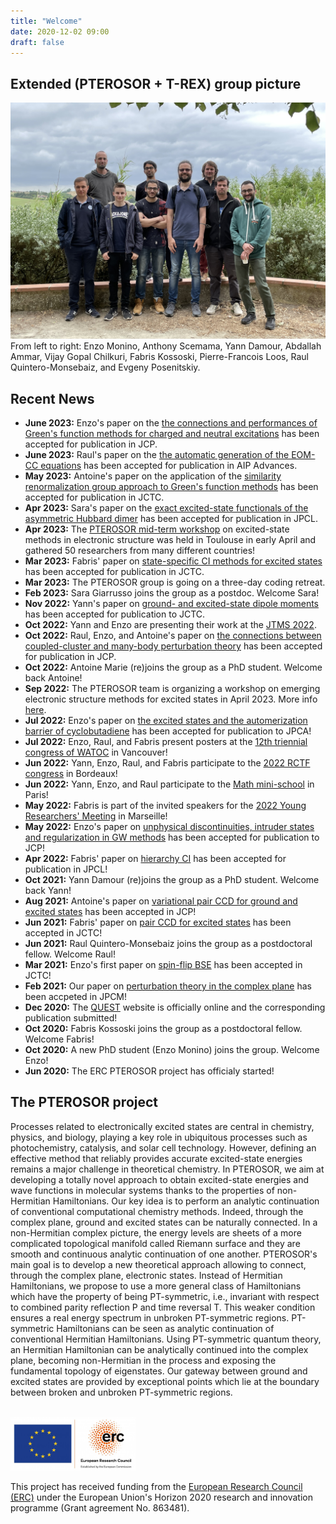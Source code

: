 ```yaml
---
title: "Welcome"
date: 2020-12-02 09:00
draft: false
---
```


## Extended (PTEROSOR + T-REX) group picture

<img src="img/group.jpg" width="600">
From left to right: Enzo Monino, Anthony Scemama, Yann Damour, Abdallah Ammar, Vijay Gopal Chilkuri, Fabris Kossoski, Pierre-Francois Loos, Raul Quintero-Monsebaiz, and Evgeny Posenitskiy.

## Recent News

* **June 2023:** Enzo's paper on the [the connections and performances of Green's function methods for charged and neutral excitations](https://doi.org/10.1063/5.0159853) has been accepted for publication in JCP.
* **June 2023:** Raul's paper on the [the automatic generation of the EOM-CC equations](https://doi.org/10.1063/5.0163846) has been accepted for publication in AIP Advances.
* **May 2023:** Antoine's paper on the application of the [similarity renormalization group approach to Green's function methods](https://doi.org/10.1021/acs.jctc.3c00281) has been accepted for publication in JCTC.
* **Apr 2023:** Sara's paper on the [exact excited-state functionals of the asymmetric Hubbard dimer](https://arxiv.org/pdf/2303.15084.pdf) has been accepted for publication in JPCL.
* **Apr 2023:** The [PTEROSOR mid-term workshop](https://pfloos.github.io/PTEROSOR_midterm_workshop/) on excited-state methods in electronic structure was held in Toulouse in early April and gathered 50 researchers from many different countries! 
* **Mar 2023:** Fabris' paper on [state-specific CI methods for excited states](https://arxiv.org/pdf/2211.03048.pdf) has been accepted for publication in JCTC.
* **Mar 2023:** The PTEROSOR group is going on a three-day coding retreat.
* **Feb 2023:** Sara Giarrusso joins the group as a postdoc. Welcome Sara!
* **Nov 2022:** Yann's paper on [ground- and excited-state dipole moments](https://arxiv.org/pdf/2211.04120.pdf) has been accepted for publication to JCTC.
* **Oct 2022:** Yann and Enzo are presenting their work at the [JTMS 2022](https://jtms2022.sciencesconf.org).
* **Oct 2022:** Raul, Enzo, and Antoine's paper on [the connections between coupled-cluster and many-body perturbation theory](https://arxiv.org/pdf/2210.07043.pdf) has been accepted for publication in JCP.
* **Oct 2022:** Antoine Marie (re)joins the group as a PhD student. Welcome back Antoine!
* **Sep 2022:** The PTEROSOR team is organizing a workshop on emerging electronic structure methods for excited states in April 2023. More info [here](https://pfloos.github.io/PTEROSOR_midterm_workshop/).
* **Jul 2022:** Enzo's paper on [the excited states and the automerization barrier of cyclobutadiene](https://pubs.acs.org/doi/10.1021/acs.jpca.2c02480) has been accepted for publication to JPCA!
* **Jul 2022:** Enzo, Raul, and Fabris present posters at the [12th triennial congress of WATOC](https://www.cheminst.ca/conference/watoc-2020/) in Vancouver!
* **Jun 2022:** Yann, Enzo, Raul, and Fabris participate to the [2022 RCTF congress](https://rctf2022.sciencesconf.org) in Bordeaux!
* **Jun 2022:** Yann, Enzo, and Raul participate to the [Math mini-school](https://wiki.lct.jussieu.fr/gdrnbody/index.php/MINI-SCHOOL_2022) in Paris!
* **May 2022:** Fabris is part of the invited speakers for the [2022 Young Researchers' Meeting](https://www.etsfyrm2022.com/invited-speakers#h.yhdsaayicnzo) in Marseille!
* **May 2022:** Enzo's paper on [unphysical discontinuities, intruder states and regularization in GW methods](https://doi.org/10.1063/5.0089317) has been accepted for publication to JCP!
* **Apr 2022:** Fabris' paper on [hierarchy CI](https://pubs.acs.org/doi/10.1021/acs.jpclett.2c00730?ref=PDF) has been accepted for publication in JPCL!
* **Oct 2021:** Yann Damour (re)joins the group as a PhD student. Welcome back Yann!
* **Aug 2021:** Antoine's paper on [variational pair CCD for ground and excited states](https://aip.scitation.org/doi/full/10.1063/5.0060698) has been accepted in JCP! 
* **Jun 2021:** Fabris' paper on [pair CCD for excited states](https://pubs.acs.org/doi/pdf/10.1021/acs.jctc.1c00348) has been accepted in JCTC! 
* **Jun 2021:** Raul Quintero-Monsebaiz joins the group as a postdoctoral fellow. Welcome Raul!
* **Mar 2021:** Enzo's first paper on [spin-flip BSE](https://dx.doi.org/10.1021/acs.jctc.1c00074) has been accepted in JCTC! 
* **Feb 2021:** Our paper on [perturbation theory in the complex plane](https://dx.doi.org/10.1088/1361-648X/abe795) has been accpeted in JPCM!
* **Dec 2020:** The [QUEST](https://lcpq.github.io/QUESTDB_website) website is officially online and the corresponding publication submitted!
* **Oct 2020:** Fabris Kossoski joins the group as a postdoctoral fellow. Welcome Fabris!
* **Oct 2020:** A new PhD student (Enzo Monino) joins the group. Welcome Enzo!
* **Jun 2020:** The ERC PTEROSOR project has officialy started!

## The PTEROSOR project

Processes related to electronically excited states are central in chemistry, physics, and biology, playing a key role in ubiquitous processes such as photochemistry, catalysis, and solar cell technology. However, defining an effective method that reliably provides accurate excited-state energies remains a major challenge in theoretical chemistry. In PTEROSOR, we aim at developing a totally novel approach to obtain excited-state energies and wave functions in molecular systems thanks to the properties of non-Hermitian Hamiltonians. Our key idea is to perform an analytic continuation of conventional computational chemistry methods. Indeed, through the complex plane, ground and excited states can be naturally connected. In a non-Hermitian complex picture, the energy levels are sheets of a more complicated topological manifold called Riemann surface and they are smooth and continuous analytic continuation of one another. PTEROSOR's main goal is to develop a new theoretical approach allowing to connect, through the complex plane, electronic states. Instead of Hermitian Hamiltonians, we propose to use a more general class of Hamiltonians which have the property of being PT-symmetric, i.e., invariant with respect to combined parity reflection P and time reversal T. This weaker condition ensures a real energy spectrum in unbroken PT-symmetric regions. PT-symmetric Hamiltonians can be seen as analytic continuation of conventional Hermitian Hamiltonians. Using PT-symmetric quantum theory, an Hermitian Hamiltonian can be analytically continued into the complex plane, becoming non-Hermitian in the process and exposing the fundamental topology of eigenstates. Our gateway between ground and excited states are provided by exceptional points which lie at the boundary between broken and unbroken PT-symmetric regions.
<br><br>

<img src="img/ERC.png" width="200">

This project has received funding from the [European Research Council (ERC)](https://erc.europa.eu)
under the European Union's Horizon 2020 research and innovation programme (Grant agreement No. 863481).


